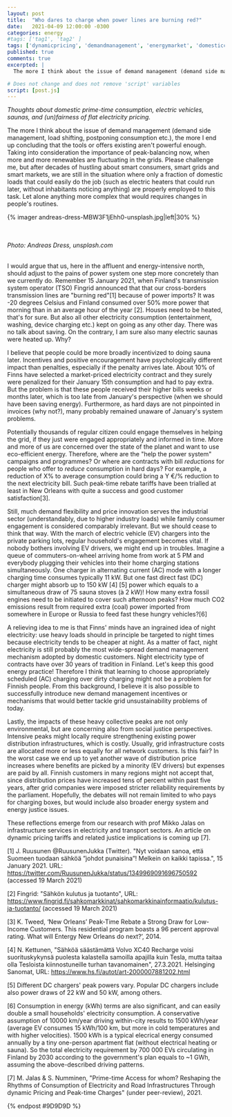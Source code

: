 ```yaml
---
layout: post
title:  "Who dares to charge when power lines are burning red?"
date:   2021-04-09 12:00:00 -0300
categories: energy
#tags: ['tag1', 'tag2' ]
tags: ['dynamicpricing', 'demandmanagement', 'energymarket', 'domesticconsumption', 'electricity',  'electricvehicles', 'sauna', 'primetime', 'energyjustice']
published: true
comments: true
excerpted: |
  The more I think about the issue of demand management (demand side management, load shifting, postponing consumption etc.), the more I end up concluding that the tools or offers existing aren't powerful enough.

# Does not change and does not remove 'script' variables
script: [post.js]
---
```

<i>Thoughts about domestic prime-time consumption, electric vehicles, saunas, and (un)fairness of flat electricity pricing.</i>

The more I think about the issue of demand management (demand side management, load shifting, postponing consumption etc.), the more I end up concluding that the tools or offers existing aren't powerful enough. Taking into consideration the importance of peak-balancing now, when more and more renewables are fluctuating in the grids. Please challenge me, but after decades of hustling about smart consumers, smart grids and smart markets, we are still in the situation where only a fraction of domestic loads that could easily do the job (such as electric heaters that could run later, without inhabitants noticing anything) are properly employed to this task. Let alone anything more complex that would requires changes in people's routines.

{% imager andreas-dress-MBW3F1jEhh0-unsplash.jpg|left|30% %}

<br>
<br>
<i>Photo: Andreas Dress, unsplash.com</i>
<div style="clear:both;"></div>
<br>

I would argue that us, here in the affluent and energy-intensive north, should adjust to the pains of power system one step more concretely than we currently do. Remember 15 January 2021, when Finland's transmission system operator (TSO) Fingrid announced that that our cross-borders transmission lines are "burning red"[1] because of power imports? It was -20 degrees Celsius and Finland consumed over 50% more power that morning than in an average hour of the year [2]. Houses need to be heated, that's for sure. But also all other electricity consumption (entertainment, washing, device charging etc.) kept on going as any other day. There was no talk about saving. On the contrary, I am sure also many electric saunas were heated up. Why?

I believe that people could be more broadly incentivized to doing sauna later. Incentives and positive encouragement have psychologically different impact than penalties, especially if the penalty arrives late. About 10% of Finns have selected a market-priced electricity contract and they surely were penalized for their January 15th consumption and had to pay extra. But the problem is that these people received their higher bills weeks or months later, which is too late from January's perspective (when we should have been saving energy). Furthermore, as hard days are not pinpointed in invoices (why not?), many probably remained unaware of January's system problems.

Potentially thousands of regular citizen could engage themselves in helping the grid, if they just were engaged appropriately and informed in time. More and more of us are concerned over the state of the planet and want to use eco-efficient energy. Therefore, where are the "help the power system" campaigns and programmes? Or where are contracts with bill <i>reductions</i> for people who offer to <i>reduce</i> consumption in hard days? For example, a reduction of X% to average consumption could bring a Y €/% reduction to the next electricity bill. Such peak-time rebate tariffs have been trialled at least in New Orleans with quite a success and good customer satisfaction[3].

Still, much demand flexibility and price innovation serves the industrial sector (understandably, due to higher industry loads) while family consumer engagement is considered comparably irrelevant. But we should cease to think that way. With the march of electric vehicle (EV) chargers into the private parking lots, regular household's engagement becomes vital. If nobody bothers involving EV drivers, we might end up in troubles. Imagine a queue of commuters-on-wheel arriving home from work at 5 PM and everybody plugging their vehicles into their home charging stations simultaneously. One charger in alternating current (AC) mode with a longer charging time consumes typically 11 kW. But one fast direct fast (DC) charger might absorb up to 150 kW [4] [5] power which equals to a simultaneous draw of 75 sauna stoves (à 2 kW)! How many extra fossil engines need to be initiated to cover such afternoon peaks? How much CO2 emissions result from required extra (coal) power imported from somewhere in Europe or Russia to feed fast these hungry vehicles?[6]

A relieving idea to me is that Finns' minds have an ingrained idea of night electricity: use heavy loads should in principle be targeted to night times because electricity tends to be cheaper at night. As a matter of fact, night electricity is still probably the most wide-spread demand management mechanism adopted by domestic customers. Night electricity type of contracts have over 30 years of tradition in Finland. Let's keep this good energy practice! Therefore I think that learning to choose appropriately scheduled (AC) charging over dirty charging might not be a problem for Finnish people. From this background, I believe it is also possible to successfully introduce new demand management incentives or mechanisms that would better tackle grid unsustainability problems of today.

Lastly, the impacts of these heavy collective peaks are not only environmental, but are concerning also from social justice perspectives. Intensive peaks might locally require strengthening existing power distribution infrastructures, which is costly. Usually, grid infrastructure costs are allocated more or less equally for all network customers. Is this fair? In the worst case we end up to yet another wave of distribution price increases where benefits are picked by a minority (EV drivers) but expenses are paid by all. Finnish customers in many regions might not accept that, since distribution prices have increased tens of percent within past five years, after grid companies were imposed stricter reliability requirements by the parliament. Hopefully, the debates will not remain limited to who pays for charging boxes, but would include also broader energy system and energy justice issues.

These reflections emerge from our research with prof Mikko Jalas on infrastructure services in electricity and transport sectors. An article on dynamic pricing tariffs and related justice implications is coming up [7].

[1] J. Ruusunen @RuusunenJukka (Twitter). "Nyt voidaan sanoa, että Suomeen tuodaan sähköä ”johdot punaisina”! Melkein on kaikki tapissa.", 15 January 2021. URL:  https://twitter.com/RuusunenJukka/status/1349969091696750592 (accessed 19 March 2021)

[2] Fingrid: "Sähkön kulutus ja tuotanto", URL: https://www.fingrid.fi/sahkomarkkinat/sahkomarkkinainformaatio/kulutus-ja-tuotanto/ (accessed 19 March 2021)

[3] K. Tweed, ‘New Orleans’ Peak-Time Rebate a Strong Draw for Low-Income Customers. This residential program boasts a 96 percent approval rating. What will Entergy New Orleans do next?’, 2014.

[4] N. Kettunen, "Sähköä säästämättä Volvo XC40 Recharge voisi suorituskykynsä puolesta kalastella samoilla apajilla kuin Tesla, mutta taitaa olla Tesloista kiinnostuneille turhan tavanomainen", 27.3.2021. Helsinging Sanomat, URL: https://www.hs.fi/autot/art-2000007881202.html

[5] Different DC chargers' peak powers vary. Popular DC chargers include also power draws of 22 kW and 50 kW, among others.

[6] Consumption in energy (kWh) terms are also significant, and can easily double a small households' electricity consumption. A conservative assumption of 10000 km/year driving within-city results to 1500 kWh/year (average EV consumes 15 kWh/100 km, but more in cold temperatures and with higher velocities). 1500 kWh is a typical elecrical energy consumed annually by a tiny one-person apartment flat (without electrical heating or sauna). So the total electricity requirement by 700 000 EVs circulating in Finland by 2030 according to the government's plan equals to ~1 GWh, assuming the above-described driving patterns.

[7] M. Jalas & S. Numminen, "Prime-time Access for whom? Reshaping the Rhythms of Consumption of Electricity and Road Infrastructures Through dynamic Pricing and Peak-time Charges" (under peer-review), 2021.


{% endpost #9D9D9D %}
